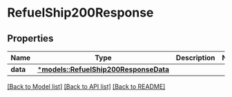 # RefuelShip200Response

## Properties
Name | Type | Description | Notes
------------ | ------------- | ------------- | -------------
**data** | [***models::RefuelShip200ResponseData**](refuel_ship_200_response_data.md) |  | 

[[Back to Model list]](../README.md#documentation-for-models) [[Back to API list]](../README.md#documentation-for-api-endpoints) [[Back to README]](../README.md)


